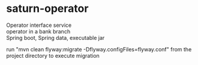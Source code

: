 # saturn-operator

Operator interface service
<br>
operator in a bank branch
<br>
Spring boot, Spring data, executable jar

run "mvn clean flyway:migrate -Dflyway.configFiles=flyway.conf"
from the project directory to execute migration